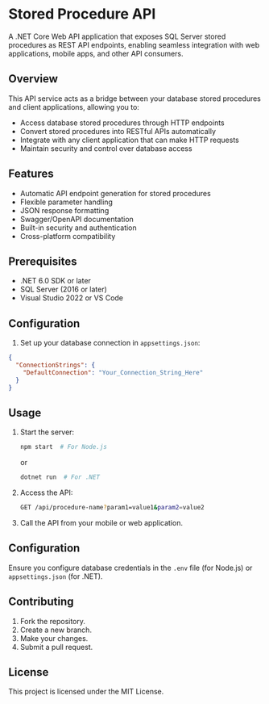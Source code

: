 # Stored Procedure API

A .NET Core Web API application that exposes SQL Server stored procedures as REST API endpoints, enabling seamless integration with web applications, mobile apps, and other API consumers.

## Overview

This API service acts as a bridge between your database stored procedures and client applications, allowing you to:
- Access database stored procedures through HTTP endpoints
- Convert stored procedures into RESTful APIs automatically
- Integrate with any client application that can make HTTP requests
- Maintain security and control over database access

## Features

- Automatic API endpoint generation for stored procedures
- Flexible parameter handling
- JSON response formatting
- Swagger/OpenAPI documentation
- Built-in security and authentication
- Cross-platform compatibility

## Prerequisites

- .NET 6.0 SDK or later
- SQL Server (2016 or later)
- Visual Studio 2022 or VS Code

## Configuration

1. Set up your database connection in `appsettings.json`:
```json
{
  "ConnectionStrings": {
    "DefaultConnection": "Your_Connection_String_Here"
  }
}
```

## Usage
1. Start the server:
   ```sh
   npm start  # For Node.js
   ```
   or
   ```sh
   dotnet run  # For .NET
   ```
2. Access the API:
   ```sh
   GET /api/procedure-name?param1=value1&param2=value2
   ```
3. Call the API from your mobile or web application.

## Configuration
Ensure you configure database credentials in the `.env` file (for Node.js) or `appsettings.json` (for .NET).

## Contributing
1. Fork the repository.
2. Create a new branch.
3. Make your changes.
4. Submit a pull request.

## License
This project is licensed under the MIT License.
